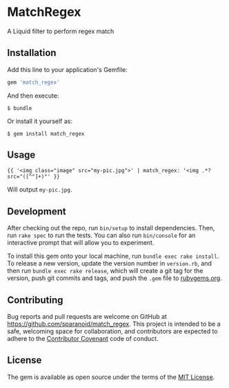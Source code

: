 # MatchRegex

A Liquid filter to perform regex match

## Installation

Add this line to your application's Gemfile:

```ruby
gem 'match_regex'
```

And then execute:

    $ bundle

Or install it yourself as:

    $ gem install match_regex

## Usage

```
{{ '<img class="image" src="my-pic.jpg">' | match_regex: '<img .*?src="([^"]+)"' }}
```

Will output `my-pic.jpg`.

## Development

After checking out the repo, run `bin/setup` to install dependencies. Then, run `rake spec` to run the tests. You can also run `bin/console` for an interactive prompt that will allow you to experiment.

To install this gem onto your local machine, run `bundle exec rake install`. To release a new version, update the version number in `version.rb`, and then run `bundle exec rake release`, which will create a git tag for the version, push git commits and tags, and push the `.gem` file to [rubygems.org](https://rubygems.org).

## Contributing

Bug reports and pull requests are welcome on GitHub at https://github.com/sparanoid/match_regex. This project is intended to be a safe, welcoming space for collaboration, and contributors are expected to adhere to the [Contributor Covenant](http://contributor-covenant.org) code of conduct.


## License

The gem is available as open source under the terms of the [MIT License](http://opensource.org/licenses/MIT).
